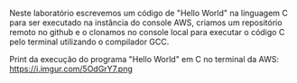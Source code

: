 Neste laboratório escrevemos um código de "Hello World" na linguagem C para ser executado na instância do console AWS,
criamos um repositório remoto no github e o clonamos no console local para executar o código C pelo terminal utilizando 
o compilador GCC.

Print da execução do programa "Hello World" em C no terminal da AWS:
https://i.imgur.com/5OdGrY7.png
